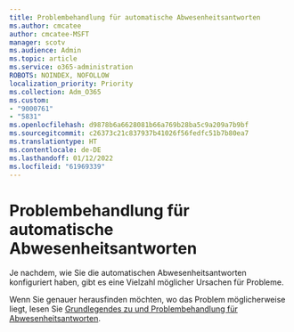 ```yaml
---
title: Problembehandlung für automatische Abwesenheitsantworten
ms.author: cmcatee
author: cmcatee-MSFT
manager: scotv
ms.audience: Admin
ms.topic: article
ms.service: o365-administration
ROBOTS: NOINDEX, NOFOLLOW
localization_priority: Priority
ms.collection: Adm_O365
ms.custom:
- "9000761"
- "5831"
ms.openlocfilehash: d9878b6a6628081b66a769b28ba5c9a209a7b9bf
ms.sourcegitcommit: c26373c21c837937b41026f56fedfc51b7b80ea7
ms.translationtype: HT
ms.contentlocale: de-DE
ms.lasthandoff: 01/12/2022
ms.locfileid: "61969339"
---
```

# <a name="troubleshooting-out-of-office-automatic-replies"></a>Problembehandlung für automatische Abwesenheitsantworten

Je nachdem, wie Sie die automatischen Abwesenheitsantworten konfiguriert haben, gibt es eine Vielzahl möglicher Ursachen für Probleme.

Wenn Sie genauer herausfinden möchten, wo das Problem möglicherweise liegt, lesen Sie [Grundlegendes zu und Problembehandlung für Abwesenheitsantworten](https://docs.microsoft.com/exchange/troubleshoot/email-delivery/understand-troubleshoot-oof-replies).